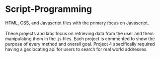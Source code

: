 # Script-Programming
HTML, CSS, and Javascript files with the primary focus on Javascript.  <br></br>
These projects and labs focus on retrieving data from the user and them manipulating them in the .js files.  Each project is commented to show the purpose of every method and overall goal.  Project 4 specifically required having a geolocating api for users to search for real world addresses.
